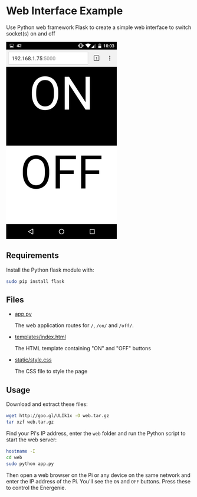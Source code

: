 # Web Interface Example

Use Python web framework Flask to create a simple web interface to switch socket(s) on and off

![](../images/web.png)

## Requirements

Install the Python flask module with:

```bash
sudo pip install flask
```

## Files

- [app.py](web/app.py)

   The web application routes for `/`, `/on/` and `/off/`.

- [templates/index.html](templates/index.html)

    The HTML template containing "ON" and "OFF" buttons

- [static/style.css](static/style.css)

    The CSS file to style the page

## Usage

Download and extract these files:

```bash
wget http://goo.gl/ULIk1x -O web.tar.gz
tar xzf web.tar.gz
```

Find your Pi's IP address, enter the `web` folder and run the Python script to start the web server:

```bash
hostname -I
cd web
sudo python app.py
```

Then open a web browser on the Pi or any device on the same network and enter the IP address of the Pi. You'll see the `ON` and `OFF` buttons. Press these to control the Energenie.
